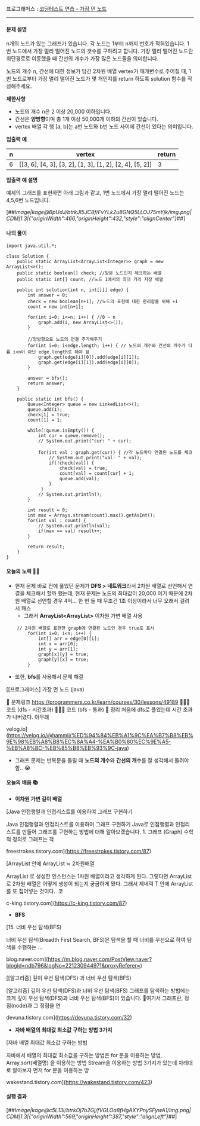 프로그래머스 : [코딩테스트 연습 - 가장 먼 노드](https://programmers.co.kr/learn/courses/30/lessons/49189)

---

#### **문제 설명**

n개의 노드가 있는 그래프가 있습니다. 각 노드는 1부터 n까지 번호가 적혀있습니다. 1번 노드에서 가장 멀리 떨어진 노드의 갯수를 구하려고 합니다. 가장 멀리 떨어진 노드란 최단경로로 이동했을 때 간선의 개수가 가장 많은 노드들을 의미합니다.

노드의 개수 n, 간선에 대한 정보가 담긴 2차원 배열 vertex가 매개변수로 주어질 때, 1번 노드로부터 가장 멀리 떨어진 노드가 몇 개인지를 return 하도록 solution 함수를 작성해주세요.

**제한사항**

-   노드의 개수 n은 2 이상 20,000 이하입니다.
-   간선은 **양방향**이며 총 1개 이상 50,000개 이하의 간선이 있습니다.
-   vertex 배열 각 행 \[a, b\]는 a번 노드와 b번 노드 사이에 간선이 있다는 의미입니다.

**입출력 예**

| **n** | **vertex** | **return** |
| --- | --- | --- |
| 6 | \[\[3, 6\], \[4, 3\], \[3, 2\], \[1, 3\], \[1, 2\], \[2, 4\], \[5, 2\]\] | 3 |

**입출력 예 설명**

예제의 그래프를 표현하면 아래 그림과 같고, 1번 노드에서 가장 멀리 떨어진 노드는 4,5,6번 노드입니다.

[##_Image|kage@BpUdJ/btrkJl5JC8f/FvYLk2u8GNQ5LLOJ75mYjk/img.png|CDM|1.3|{"originWidth":466,"originHeight":432,"style":"alignCenter"}_##]

#### **나의 풀이**

```
import java.util.*;

class Solution {
    public static ArrayList<ArrayList<Integer>> graph = new ArrayList<>();
    public static boolean[] check; //방문 노드인지 체크하는 배열
    public static int[] count; //노드 1에서의 최대 거리 저장 배열
    
    public int solution(int n, int[][] edge) {
        int answer = 0;
        check = new boolean[n+1]; //노드의 표현에 대한 편리함을 위해 +1
        count = new int[n+1];
        
        for(int i=0; i<=n; i++) { //0 ~ n
            graph.add(i, new ArrayList<>());
        }
        
        //양방향으로 노드의 연결 추가해주기
        for(int i=0; i<edge.length; i++) { // 노드의 개수와 간선의 개수가 다름 i<n이 아닌 edge.length로 해야 함
            graph.get(edge[i][0]).add(edge[i][1]);
            graph.get(edge[i][1]).add(edge[i][0]);
        }
        
        answer = bfs();                       
        return answer;
    }
                                             
    public static int bfs() {
        Queue<Integer> queue = new LinkedList<>();
        queue.add(1);
        check[1] = true;
        count[1] = 1;
        
        while(!queue.isEmpty()) {
            int cur = queue.remove();
            // System.out.print("cur: " + cur);
            
            for(int val : graph.get(cur)) { //각 노드마다 연결된 노드를 체크
                // System.out.print("val: " + val);
                if(!check[val]) {
                    check[val] = true;
                    count[val] = count[cur] + 1;
                    queue.add(val);
                } 
             }
            // System.out.println();
        }
        
        int result = 0;
        int max = Arrays.stream(count).max().getAsInt();
        for(int val : count) {
            // System.out.println(val);
            if(max == val) result++;
        }
            
        return result;
    }
}
```

#### **오늘의 노력 🤦‍♀️**

-   현재 문제 바로 전에 풀었던 문제가 **DFS > 네트워크**라서 2차원 배열로 선언해서 연결을 체크해서 할까 했는데, 현재 문제는 노드의 최대값이 20,000 이기 때문에 2차원 배열로 선언할 경우 4억... 한 번 돌 때 무조건 1초 이상이라서 너무 오래서 걸려서 패스
    -   그래서 **ArrayList<ArrayList<Integer>>** 이차원 가변 배열 사용

```
	// 2차원 배열로 표현한 graph에 연결된 노드인 경우 true로 표시
        for(int i=0; i<n; i++) {
            int[] arr = edge[0][i];
            int x = arr[0];
            int y = arr[1];
            graph[x][y] = true;
            graph[y][x] = true;
        }
```

-   또한, **bfs**를 사용해서 문제 해결

[\[프로그래머스\] 가장 먼 노드 (java)

🔗 문제링크 https://programmers.co.kr/learn/courses/30/lessons/49189 👩🏻‍💻 코드 (dfs - 시간초과) 👩🏻‍💻 코드 (bfs - 통과) 📝 정리 처음에 dfs로 풀었는데 시간 초과가 나버렸다. 아무래

velog.io](https://velog.io/@hammii/%ED%94%84%EB%A1%9C%EA%B7%B8%EB%9E%98%EB%A8%B8%EC%8A%A4-%EA%B0%80%EC%9E%A5-%EB%A8%BC-%EB%85%B8%EB%93%9C-java)

-   그래프 문제는 반복문을 돌릴 때 **노드의 개수**와 **간선의 개수**를 잘 생각해서 돌려야 함.. 😭

#### **오늘의 배움 📚**

-   **이차원 가변 길이 배열**

[Java 인접행렬과 인접리스트를 이용하여 그래프 구현하기

Java 인접행렬과 인접리스트를 이용하여 그래프 구현하기 Java로 인접행렬과 인접리스트를 만들어 그래프를 구현하는 방법에 대해 알아보겠습니다. 1. 그래프 (Graph) 수학적 정의로 그래프는 객

freestrokes.tistory.com](https://freestrokes.tistory.com/87)

[ArrayList 안에 ArrayList ≒ 2차원배열

ArrayList 로 생성한 인스턴스는 1차원 배열이라고 생각하게 된다. 그렇다면 ArrayList로 2차원 배열은 어떻게 생성이 되는지 궁금하게 됐다. 그래서 제네릭 T 안에 ArrayList 를 또 집어넣는 것이다.  코

c-king.tistory.com](https://c-king.tistory.com/87)

-   **BFS**

[15\. 너비 우선 탐색(BFS)

너비 우선 탐색(Breadth First Search, BFS)은 탐색을 할 때 너비를 우선으로 하여 탐색을 수행하는 ...

blog.naver.com](https://m.blog.naver.com/PostView.naver?blogId=ndb796&logNo=221230944971&proxyReferer=)

[\[알고리즘\] 깊이 우선 탐색(DFS) 과 너비 우선 탐색(BFS)

\[알고리즘\] 깊이 우선 탐색(DFS)과 너비 우선 탐색(BFS) 그래프를 탐색하는 방법에는 크게 깊이 우선 탐색(DFS)과 너비 우선 탐색(BFS)이 있습니다. 📌여기서 그래프란, 정점(node)과 그 정점을 연

devuna.tistory.com](https://devuna.tistory.com/32)

-   **자바 배열의 최대값 최소값 구하는 방법 3가지**

[자바 배열 최대값 최소값 구하는 방법

자바에서 배열의 최대값 최소값을 구하는 방법은 for 문을 이용하는 방법, Array.sort(배열명) 을 이용하는 방법 Stream을 이용하는 방법 3가지가 있는데 차례대로 알아보자 먼저 for 문을 이용하는 방

wakestand.tistory.com](https://wakestand.tistory.com/423)

#### **실행 결과**

[##_Image|kage@c5L13i/btrkOj7o2Gj/fVGLOa8fHgAXYPnySFywA1/img.png|CDM|1.3|{"originWidth":569,"originHeight":387,"style":"alignLeft"}_##]